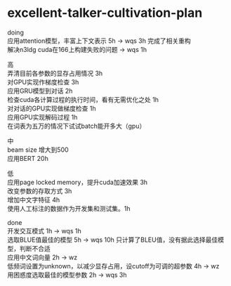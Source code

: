 # excellent-talker-cultivation-plan
doing  
应用attention模型，丰富上下文表示 5h -> wqs  3h 完成了相关重构  
解决n3ldg cuda在166上构建失败的问题 -> wqs 1h  

高  
弄清目前各参数的显存占用情况 3h  
对GPU实现作梯度检查 3h  
应用GRU模型到对话 2h  
检查cuda各计算过程的执行时间，看有无需优化之处 1h  
对对话的GPU实现做梯度检查 1h  
应用GPU实现解码过程 1h  
在词表为五万的情况下试试batch能开多大（gpu）

中  
beam size 增大到500  
应用BERT 20h  
  
低  
应用page locked memory，提升cuda加速效果 3h  
改变参数的存取方式 3h  
增加中文字特征 4h  
使用人工标注的数据作为开发集和测试集。1h  

done  
开发交互模式 1h -> wqs 1h  
选取BLUE值最佳的模型 5h -> wqs 10h 只计算了BLEU值，没有据此选择最佳模型，判断不合适  
应用中文词向量 2h -> wz  
低频词设置为unknown，以减少显存占用，设cutoff为可调的超参数 4h -> wz  
用困惑度选取最佳的模型参数 2h -> wqs  3h  
